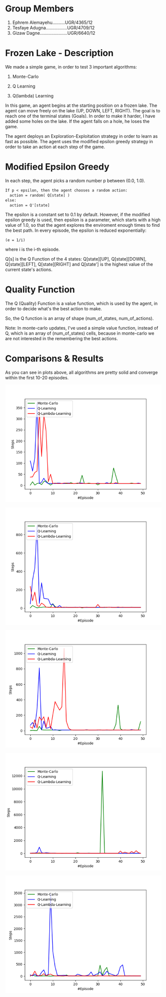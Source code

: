 # Group Members

1. Ephrem Alemayehu..........UGR/4365/12
2. Tesfaye Adugna.................UGR/4709/12
3. Gizaw Dagne......................UGR/6640/12


# Frozen Lake - Description

We made a simple game, in order to test 3 important algorithms: 

1. Monte-Carlo

1. Q Learning

1. Q(lambda) Learning

In this game, an agent begins at the starting position on a frozen lake. The agent can move freely on the lake (UP, DOWN, LEFT, RIGHT). The goal is to reach one of the terminal states (Goals). 
In order to make it harder, I have added some holes on the lake. If the agent falls on a hole, he loses the game.

The agent deploys an Exploration-Exploitation strategy in order to learn as fast as possible. The agent uses the modified epsilon greedy strategy in order to take an action at each step of the game.

# Modified Epsilon Greedy

In each step, the agent picks a random number p between (0.0, 1.0).

    If p < epsilon, then the agent chooses a random action:
      action = random( Q[state] )
    else:
      action = Q'[state]
      
The epsilon is a constant set to 0.1 by default. However, if the modified epsilon greedy is used, then epsilon is a parameter, which starts with a high value of 1.0, so that the agent explores the enviroment enough times to find the best path. In every episode, the epsilon is reduced exponentially:

    (e = 1/i)
    
where i is the i-th episode.
      
Q[s] is the Q Function of the 4 states: Q[state][UP], Q[state][DOWN], Q[state][LEFT], Q[state][RIGHT]
and Q[state'] is the highest value of the current state's actions.
 
# Quality Function
 
The Q (Quality) Function is a value function, which is used by the agent, in order to decide what's the best action to make. 
 
So, the Q function is an array of shape (num_of_states, num_of_actions). 
 
Note: In monte-carlo updates, I've used a simple value function, instead of Q, which is an array of (num_of_states) cells, because in monte-carlo we are not interested in the remembering the best actions.
 
# Comparisons & Results

As you can see in plots above, all algorithms are pretty solid and converge within the first 10-20 episodes.



![Run1](https://github.com/Ephrem758/Frozen-Lake/blob/main/vis_1.png)

![Run2](https://github.com/Ephrem758/Frozen-Lake/blob/main/vis_2.png)

![Run3](https://github.com/Ephrem758/Frozen-Lake/blob/main/vis_3.png)

![Run4](https://github.com/Ephrem758/Frozen-Lake/blob/main/vis_4.png)

![Run5](https://github.com/Ephrem758/Frozen-Lake/blob/main/vis_5.png)
 

